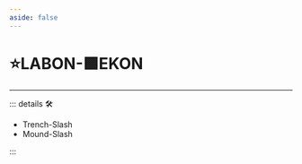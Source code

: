 ```yaml
---
aside: false
---
```

# ⭐<labor>LABON</labor>-🟩<ekos>EKON</ekos>

---

<!-- =================================================== -->
<!-- =================================================== -->
<!-- =================================================== -->
<!-- =================================================== -->
<!-- =================================================== -->
::: details 🛠

- Trench-Slash
- Mound-Slash

:::
